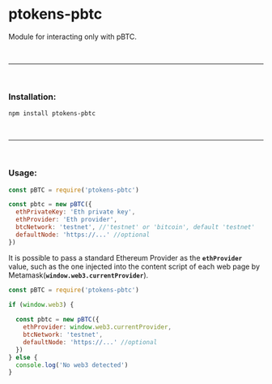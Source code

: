 # ptokens-pbtc

Module for interacting only with pBTC.

&nbsp;

***

&nbsp;

### Installation:

```
npm install ptokens-pbtc
```

&nbsp;

***

&nbsp;

### Usage:

```js
const pBTC = require('ptokens-pbtc')

const pbtc = new pBTC({
  ethPrivateKey: 'Eth private key',
  ethProvider: 'Eth provider',
  btcNetwork: 'testnet', //'testnet' or 'bitcoin', default 'testnet'
  defaultNode: 'https://...' //optional
})
```
It is possible to pass a standard Ethereum Provider as the __`ethProvider`__ value, such as the one injected 
into the content script of each web page by Metamask(__`window.web3.currentProvider`__).

```js
const pBTC = require('ptokens-pbtc')

if (window.web3) {
  
  const pbtc = new pBTC({
    ethProvider: window.web3.currentProvider,
    btcNetwork: 'testnet',
    defaultNode: 'https://...' //optional
  })
} else {
  console.log('No web3 detected')
}
```